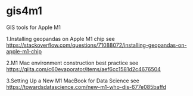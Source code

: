 # gis4m1
GIS tools for Apple M1


1.Installing geopandas on Apple M1 chip
see https://stackoverflow.com/questions/71088072/installing-geopandas-on-apple-m1-chip

2.M1 Mac environment construction best practice
see https://qiita.com/c60evaporator/items/aef6cc1581d2c4676504

3.Setting Up a New M1 MacBook for Data Science
see https://towardsdatascience.com/new-m1-who-dis-677e085baffd

